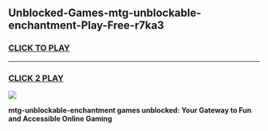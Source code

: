 
## Unblocked-Games-mtg-unblockable-enchantment-Play-Free-r7ka3
<h3>
<a href="https://premium76.site?title=mtg-unblockable-enchantment&ref=10A">CLICK TO PLAY</a></h3>
<hr>

<h3>
<a href="https://premium76.site?title=mtg-unblockable-enchantment&ref=10A">CLICK 2 PLAY</a>
  
</h3>

<a href="https://premium76.site?title=mtg-unblockable-enchantment&ref=10A"><img src="https://clearcache.store/games.png"></a>


**mtg-unblockable-enchantment games unblocked: Your Gateway to Fun and Accessible Online Gaming**
